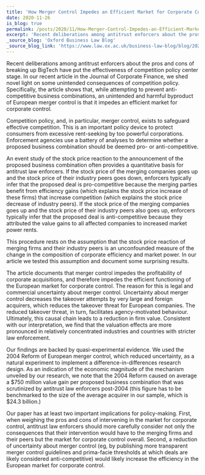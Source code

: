 ```yaml
---
title: 'How Merger Control Impedes an Efficient Market for Corporate Control'
date: 2020-11-26
is_blog: true
permalink: /posts/2020/11/How-Merger-Control-Impedes-an-Efficient-Market-for-Corporate-Control/
excerpt: 'Recent deliberations among antitrust enforcers about the pros and cons of breaking up BigTech have put the effectiveness of competition policy center stage. In our recent article in the Journal of Corporate Finance, we shed novel light on some unintended consequences of competition policy. Specifically, the article shows that, while attempting to prevent anti-competitive business combinations, an unintended and harmful byproduct of European merger control is that it impedes an efficient market for corporate control.'
_source_blog: 'Oxford Business Law Blog'
_source_blog_link: 'https://www.law.ox.ac.uk/business-law-blog/blog/2020/11/how-merger-control-impedes-efficient-market-corporate-control'
---
```


Recent deliberations among antitrust enforcers about the pros and cons of breaking up BigTech have put the effectiveness of competition policy center stage. In our recent article in the Journal of Corporate Finance, we shed novel light on some unintended consequences of competition policy. Specifically, the article shows that, while attempting to prevent anti-competitive business combinations, an unintended and harmful byproduct of European merger control is that it impedes an efficient market for corporate control.

Competition policy, and, in particular, merger control, exists to safeguard effective competition. This is an important policy device to protect consumers from excessive rent-seeking by too powerful corporations. Enforcement agencies use a battery of analyses to determine whether a proposed business combination should be deemed pro- or anti-competitive.

An event study of the stock price reaction to the announcement of the proposed business combination often provides a quantitative basis for antitrust law enforcers. If the stock price of the merging companies goes up and the stock price of their industry peers goes down, enforcers typically infer that the proposed deal is pro-competitive because the merging parties benefit from efficiency gains (which explains the stock price increase of these firms) that increase competition (which explains the stock price decrease of industry peers). If the stock price of the merging companies goes up and the stock price of their industry peers also goes up, enforcers typically infer that the proposed deal is anti-competitive because they attributed the value gains to all affected companies to increased market power rents.

This procedure rests on the assumption that the stock price reaction of merging firms and their industry peers is an unconfounded measure of the change in the composition of corporate efficiency and market power. In our article we tested this assumption and document some surprising results.

The article documents that merger control impedes the profitability of corporate acquisitions, and therefore impedes the efficient functioning of the European market for corporate control. The reason for this is legal and commercial uncertainty about merger control. Uncertainty about merger control decreases the takeover attempts by very large and foreign acquirers, which reduces the takeover threat for European companies. The reduced takeover threat, in turn, facilitates agency-motivated behaviour. Ultimately, this causal chain leads to a reduction in firm value. Consistent with our interpretation, we find that the valuation effects are more pronounced in relatively concentrated industries and countries with stricter law enforcement. 

Our findings are backed by quasi-experimental evidence. We used the 2004 Reform of European merger control, which reduced uncertainty, as a natural experiment to implement a difference-in-differences research design. As an indication of the economic magnitude of the mechanism unveiled by our research, we note that the 2004 Reform caused on average a $750 million value gain per proposed business combination that was scrutinized by antitrust law enforcers post-2004 (this figure has to be benchmarked to the size of the average acquirer in our sample, which is $24.3 billion.)

Our paper has at least two important implications for policy-making. First, when weighing the pros and cons of intervening in the market for corporate control, antitrust law enforcers should more carefully consider not only the consequences that their intervention would have to the merging firms and their peers but the market for corporate control overall. Second, a reduction of uncertainty about merger control (eg, by publishing more transparent merger control guidelines and prima-facie thresholds at which deals are likely considered anti-competitive) would likely increase the efficiency in the European market for corporate control.

